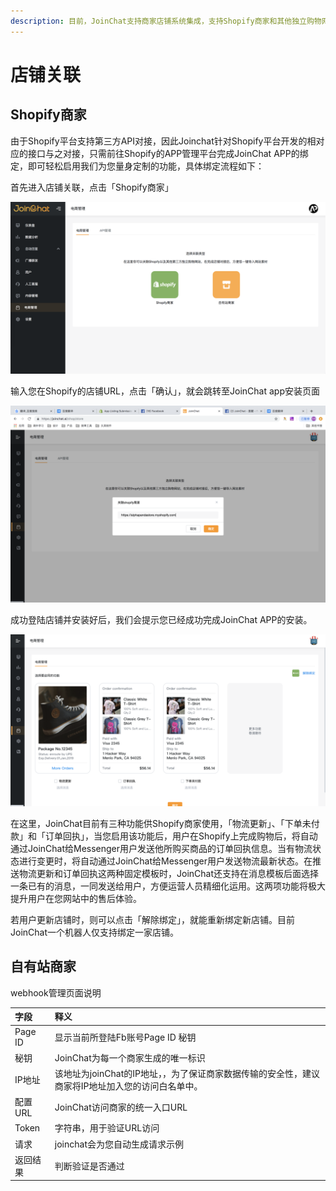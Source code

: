 ```yaml
---
description: 目前，JoinChat支持商家店铺系统集成，支持Shopify商家和其他独立购物网站两种类型。
---
```


# 店铺关联

## Shopify商家

由于Shopify平台支持第三方API对接，因此Joinchat针对Shopify平台开发的相对应的接口与之对接，只需前往Shopify的APP管理平台完成JoinChat APP的绑定，即可轻松启用我们为您量身定制的功能，具体绑定流程如下：

首先进入店铺关联，点击「Shopify商家」

![](../.gitbook/assets/image%20%2828%29.png)

输入您在Shopify的店铺URL，点击「确认」，就会跳转至JoinChat app安装页面

![&#x8F93;&#x5165;&#x5E97;&#x94FA;URL](../.gitbook/assets/image%20%2845%29.png)

成功登陆店铺并安装好后，我们会提示您已经成功完成JoinChat APP的安装。

![&#x9009;&#x62E9;&#x529F;&#x80FD;](../.gitbook/assets/image%20%2843%29.png)

在这里，JoinChat目前有三种功能供Shopify商家使用，「物流更新」、「下单未付款」和「订单回执」，当您启用该功能后，用户在Shopify上完成购物后，将自动通过JoinChat给Messenger用户发送他所购买商品的订单回执信息。当有物流状态进行变更时，将自动通过JoinChat给Messenger用户发送物流最新状态。在推送物流更新和订单回执这两种固定模板时，JoinChat还支持在消息模板后面选择一条已有的消息，一同发送给用户，方便运营人员精细化运用。这两项功能将极大提升用户在您网站中的售后体验。

若用户更新店铺时，则可以点击「解除绑定」，就能重新绑定新店铺。目前JoinChat一个机器人仅支持绑定一家店铺。

## 自有站商家

webhook管理页面说明

| 字段 | 释义 |
| :--- | :--- |
| Page ID | 显示当前所登陆Fb账号Page ID 秘钥 |
| 秘钥 | JoinChat为每一个商家生成的唯一标识 |
| IP地址 | 该地址为joinChat的IP地址，，为了保证商家数据传输的安全性，建议商家将IP地址加入您的访问白名单中。  |
| 配置URL | JoinChat访问商家的统一入口URL |
| Token | 字符串，用于验证URL访问 |
| 请求 | joinchat会为您自动生成请求示例 |
| 返回结果 | 判断验证是否通过 |




